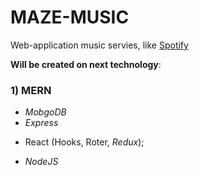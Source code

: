# MAZE-MUSIC

Web-application music servies, like [Spotify](https://open.spotify.com/)

**Will be created on next technology**:
### 1) MERN
  + *MobgoDB*
  + *Express*
  * React (Hooks, Roter, *Redux*);
  + *NodeJS*

  
